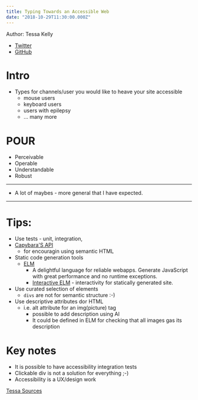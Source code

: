 ```yaml
---
title: Typing Towards an Accessible Web
date: "2018-10-29T11:30:00.000Z"
---
```


Author: Tessa Kelly
* [Twitter](https://twitter.com/t_kelly9)
* [GitHub](https://github.com/tesk9)

# Intro
* Types for channels/user you would like to heave your site accessible
    * mouse users
    * keyboard users
    * users with epilepsy
    * ... many more

# POUR
* Perceivable
* Operable
* Understandable
* Robust

---
* A lot of maybes - more general that I have expected.
---

# Tips:
* Use tests - unit, integration, 
* [Capybara'S API](http://teamcapybara.github.io/capybara/)
    * for encouragin using semantic HTML
* Static code generation tools 
    * [ELM](https://elm-lang.org/)
        * A delightful language for reliable webapps.
Generate JavaScript with great performance and no runtime exceptions. 
        * [Interactive ELM](https://elm-lang.org/blog/interactive-programming) - interactivity for statically generated site.
* Use curated selection of elements
    * `divs` are not for semantic structure :-)
* Use descriptive attributes dor HTML
    * i.e. alt attribute for an img(picture) tag
        * possible to add description using AI
        * It could be defined in ELM for checking that all images gas its description

# Key notes
* It is possible to have accessibility integration tests
* Clickable div is not a solution for everything ;-)
* Accessibility is a UX/design work 

[Tessa Sources](http://slides.com/tessak/typing-web)